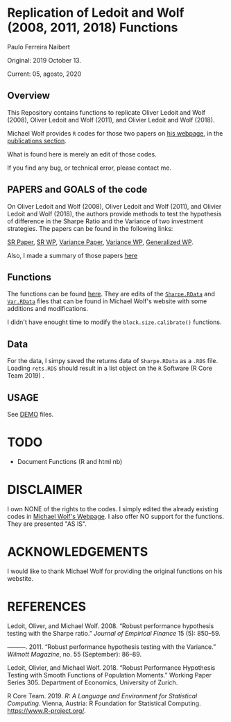 Replication of Ledoit and Wolf (2008, 2011, 2018) Functions
================
Paulo Ferreira Naibert

Original: 2019 October 13.

Current: 05, agosto, 2020

Overview
--------

This Repository contains functions to replicate Oliver Ledoit and Wolf (2008), Oliver Ledoit and Wolf (2011), and Olivier Ledoit and Wolf (2018).

Michael Wolf provides `R` codes for those two papers on [his webpage](https://www.econ.uzh.ch/en/people/faculty/wolf.html), in the [publications section](https://www.econ.uzh.ch/en/people/faculty/wolf/publications.html).

What is found here is merely an edit of those codes.

If you find any bug, or technical error, please contact me.

PAPERS and GOALS of the code
----------------------------

On Oliver Ledoit and Wolf (2008), Oliver Ledoit and Wolf (2011), and Olivier Ledoit and Wolf (2018), the authors provide methods to test the hypothesis of difference in the Sharpe Ratio and the Variance of two investment strategies. The papers can be found in the following links:

[SR Paper](https://www.econ.uzh.ch/dam/jcr:ffffffff-935a-b0d6-0000-00007214c2bc/jef_2008pdf.pdf), [SR WP](http://www.econ.uzh.ch/static/wp_iew/iewwp320.pdf), [Variance Paper](https://www.econ.uzh.ch/dam/jcr:520edf26-2322-4708-8dde-51d61141914a/Ledoit_et_al-2011-Wilmott_Robust_Performance.pdf), [Variance WP](http://www.econ.uzh.ch/static/wp_iew/iewwp516.pdf), [Generalized WP](http://www.econ.uzh.ch/static/wp/econwp305.pdf).

Also, I made a summary of those papers [here](vignette.pdf)

Functions
---------

The functions can be found [here](./R/LW-SR-VAR.R). They are edits of the [`Sharpe.RData`](./R/Sharpe.RData) and [`Var.RData`](./R/Var.RData) files that can be found in Michael Wolf's website with some additions and modifications.

I didn't have enought time to modify the `block.size.calibrate()` functions.

Data
----

For the data, I simpy saved the returns data of `Sharpe.RData` as a `.RDS` file. Loading `rets.RDS` should result in a list object on the `R` Software (R Core Team 2019) .

USAGE
-----

See [DEMO](./DEMOS/) files.

TODO
====

-   Document Functions (R and html nb)

DISCLAIMER
==========

I own NONE of the rights to the codes. I simply edited the already existing codes in [Michael Wolf's Webpage](https://www.econ.uzh.ch/en/people/faculty/wolf.html). I also offer NO support for the functions. They are presented "AS IS".

ACKNOWLEDGEMENTS
================

I would like to thank Michael Wolf for providing the original functions on his webstite.

REFERENCES
==========

Ledoit, Oliver, and Michael Wolf. 2008. “Robust performance hypothesis testing with the Sharpe ratio.” *Journal of Empirical Finance* 15 (5): 850–59.

———. 2011. “Robust performance hypothesis testing with the Variance.” *Wilmott Magazine*, no. 55 (September): 86–89.

Ledoit, Olivier, and Michael Wolf. 2018. “Robust Performance Hypothesis Testing with Smooth Functions of Population Moments.” Working Paper Series 305. Department of Economics, University of Zurich.

R Core Team. 2019. *R: A Language and Environment for Statistical Computing*. Vienna, Austria: R Foundation for Statistical Computing. <https://www.R-project.org/>.
